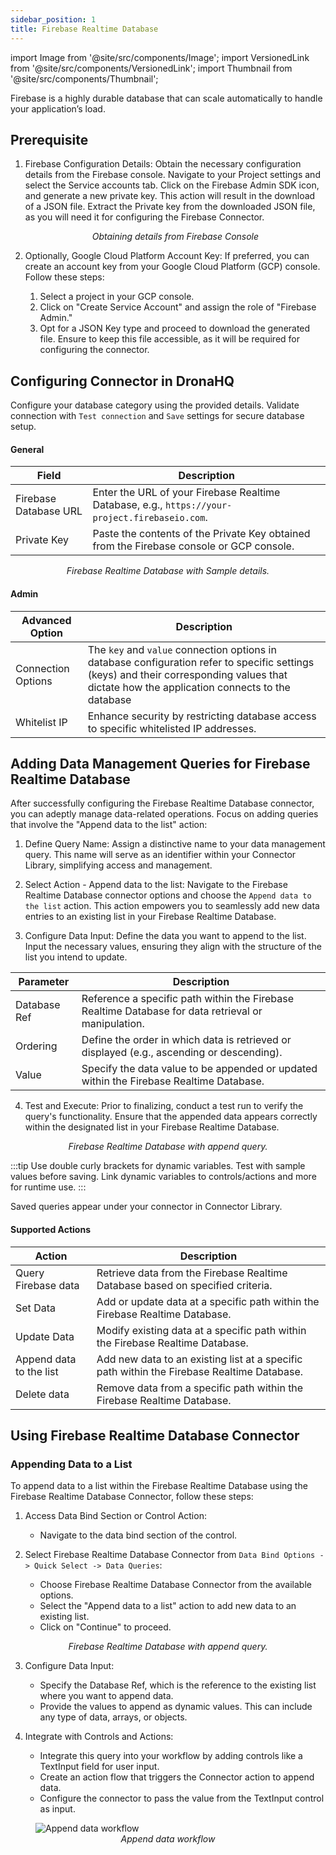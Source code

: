 ```yaml
---
sidebar_position: 1
title: Firebase Realtime Database
---
```


import Image from '@site/src/components/Image';
import VersionedLink from '@site/src/components/VersionedLink';
import Thumbnail from '@site/src/components/Thumbnail';


Firebase is a highly durable database that can scale automatically to handle your application’s load.

## Prerequisite


1. Firebase Configuration Details:
   Obtain the necessary configuration details from the Firebase console. Navigate to your Project settings and select the Service accounts tab. Click on the Firebase Admin SDK icon, and generate a new private key. This action will result in the download of a JSON file. Extract the Private key from the downloaded JSON file, as you will need it for configuring the Firebase Connector.

    <figure>
       <Thumbnail src="/img/reference/connectors/fire-userAuth/sdk.jpeg" alt="Obtaining details from Firebase Console" />
       <figcaption align = "center"><i>Obtaining details from Firebase Console</i></figcaption>
    </figure>

2. Optionally, Google Cloud Platform Account Key:
   If preferred, you can create an account key from your Google Cloud Platform (GCP) console. Follow these steps:
   1. Select a project in your GCP console.
   2. Click on "Create Service Account" and assign the role of "Firebase Admin."
   3. Opt for a JSON Key type and proceed to download the generated file. Ensure to keep this file accessible, as it will be required for configuring the connector.


## Configuring Connector in DronaHQ

Configure your database category using the provided details. Validate connection with `Test connection` and `Save` settings for secure database setup.

#### General

| Field               | Description                                                                                   |
|---------------------|-----------------------------------------------------------------------------------------------|
| Firebase Database URL | Enter the URL of your Firebase Realtime Database, e.g., `https://your-project.firebaseio.com`. |
| Private Key         | Paste the contents of the Private Key obtained from the Firebase console or GCP console.    |

  <figure>
       <Thumbnail src="/img/reference/connectors/firebase/details.jpeg" alt="Firebase Realtime Database with Sample details." />
       <figcaption align = "center"><i>Firebase Realtime Database with Sample details.</i></figcaption>
 </figure>


#### Admin

| Advanced Option   | Description    |
|--------------------|---------------------|
| Connection Options | The `key` and `value` connection options in database configuration refer to specific settings (keys) and their corresponding values that dictate how the application connects to the database |
| <VersionedLink to = "../../datasource-concepts/whitelisting-dronahq-ip"> Whitelist IP                 </VersionedLink>            | Enhance security by restricting database access to specific whitelisted IP addresses.     |

## Adding Data Management Queries for Firebase Realtime Database

After successfully configuring the Firebase Realtime Database connector, you can adeptly manage data-related operations. Focus on adding queries that involve the "Append data to the list" action:

1. Define Query Name: Assign a distinctive name to your data management query. This name will serve as an identifier within your Connector Library, simplifying access and management.

2. Select Action - Append data to the list: Navigate to the Firebase Realtime Database connector options and choose the `Append data to the list` action. This action empowers you to seamlessly add new data entries to an existing list in your Firebase Realtime Database.

3. Configure Data Input: Define the data you want to append to the list. Input the necessary values, ensuring they align with the structure of the list you intend to update.



| Parameter             | Description                                                                                                        |
|-----------------------|--------------------------------------------------------------------------------------------------------------------|
| Database Ref          | Reference a specific path within the Firebase Realtime Database for data retrieval or manipulation.              |
| Ordering              | Define the order in which data is retrieved or displayed (e.g., ascending or descending).                        |
| Value                 | Specify the data value to be appended or updated within the Firebase Realtime Database.                          |



4. Test and Execute: Prior to finalizing, conduct a test run to verify the query's functionality. Ensure that the appended data appears correctly within the designated list in your Firebase Realtime Database.


 <figure>
       <Thumbnail src="/img/reference/connectors/firebase/append.jpeg" alt="Firebase Realtime Database with append query." />
       <figcaption align = "center"><i>Firebase Realtime Database with append query.</i></figcaption>
 </figure>

:::tip
Use double curly brackets for dynamic variables. Test with sample values before saving. Link dynamic variables to controls/actions and more for runtime use. 
:::

Saved queries appear under your connector in Connector Library.

#### Supported Actions 

| Action                     | Description                                                                                      |
|----------------------------|--------------------------------------------------------------------------------------------------|
| Query Firebase data        | Retrieve data from the Firebase Realtime Database based on specified criteria.                  |
| Set Data                   | Add or update data at a specific path within the Firebase Realtime Database.                     |
| Update Data                | Modify existing data at a specific path within the Firebase Realtime Database.                    |
| Append data to the list    | Add new data to an existing list at a specific path within the Firebase Realtime Database.        |
| Delete data                | Remove data from a specific path within the Firebase Realtime Database.                            |


## Using Firebase Realtime Database Connector

### Appending Data to a List

To append data to a list within the Firebase Realtime Database using the Firebase Realtime Database Connector, follow these steps:

1. Access Data Bind Section or Control Action:
   - Navigate to the data bind section of the control.

2. Select Firebase Realtime Database Connector from `Data Bind Options -> Quick Select -> Data Queries`:
   - Choose Firebase Realtime Database Connector from the available options.
   - Select the "Append data to a list" action to add new data to an existing list.
   - Click on "Continue" to proceed.

 <figure>
       <Thumbnail src="/img/reference/connectors/firebase/append.jpeg" alt="Firebase Realtime Database with append query." />
       <figcaption align = "center"><i>Firebase Realtime Database with append query.</i></figcaption>
 </figure>

3. Configure Data Input:
   - Specify the Database Ref, which is the reference to the existing list where you want to append data.
   - Provide the values to append as dynamic values. This can include any type of data, arrays, or objects.

4. Integrate with Controls and Actions:
   - Integrate this query into your workflow by adding controls like a TextInput field for user input.
   - Create an action flow that triggers the Connector action to append data.
   - Configure the connector to pass the value from the TextInput control as input.

<figure>
  <img src="/img/reference/connectors/firebase/append-data-workflow.jpeg" alt="Append data workflow" />
  <figcaption align="center"><i>Append data workflow</i></figcaption>
</figure>
